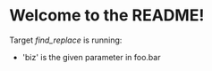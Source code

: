 
# Welcome to the README!

Target *find_replace* is running:

* 'biz' is the given parameter in foo.bar